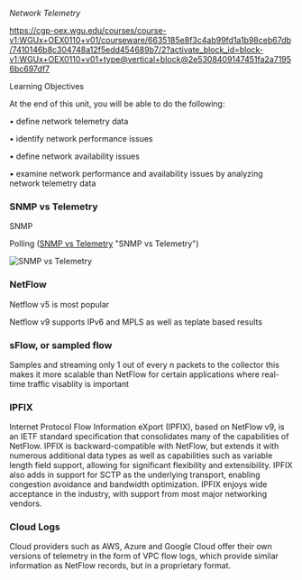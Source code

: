 *Network Telemetry*

https://cgp-oex.wgu.edu/courses/course-v1:WGUx+OEX0110+v01/courseware/6635185e8f3c4ab99fd1a1b98ceb67db/7410146b8c304748a12f5edd454689b7/2?activate_block_id=block-v1:WGUx+OEX0110+v01+type@vertical+block@2e5308409147451fa2a71956bc697df7

Learning Objectives

At the end of this unit, you will be able to do the following:

•	define network telemetry data

•	identify network performance issues

•	define network availability issues

•	examine network performance and availability issues by analyzing network telemetry data


### SNMP vs Telemetry

SNMP

Polling 
([SNMP vs Telemetry](https://cdn.ttgtmedia.com/rms/onlineImages/networking-telemetry_vs_snmp-f.png?raw=true) "SNMP vs Telemetry")

![SNMP vs Telemetry]([https://www.dropbox.com/s/.../my-remote-image.jpg?dl=0](https://cdn.ttgtmedia.com/rms/onlineImages/networking-telemetry_vs_snmp-f.png))

### NetFlow

Netflow v5 is most popular

Netflow v9 supports IPv6 and MPLS as well as teplate based results


### sFlow, or sampled flow

 Samples and streaming only 1 out of every n packets to the collector this makes it more scalable than NetFlow for certain applications where real-time traffic visablity is important

### IPFIX

Internet Protocol Flow Information eXport (IPFIX), based on NetFlow v9, is an IETF standard specification that consolidates many of the capabilities of NetFlow. IPFIX is backward-compatible with NetFlow, but extends it with numerous additional data types as well as capabilities such as variable length field support, allowing for significant flexibility and extensibility. 
IPFIX also adds in support for SCTP as the underlying transport, enabling congestion avoidance and bandwidth optimization. IPFIX enjoys wide acceptance in the industry, with support from most major networking vendors.


### Cloud Logs

Cloud providers such as AWS, Azure and Google Cloud offer their own versions of telemetry in the form of VPC flow logs, which provide similar information as NetFlow records, but in a proprietary format.
